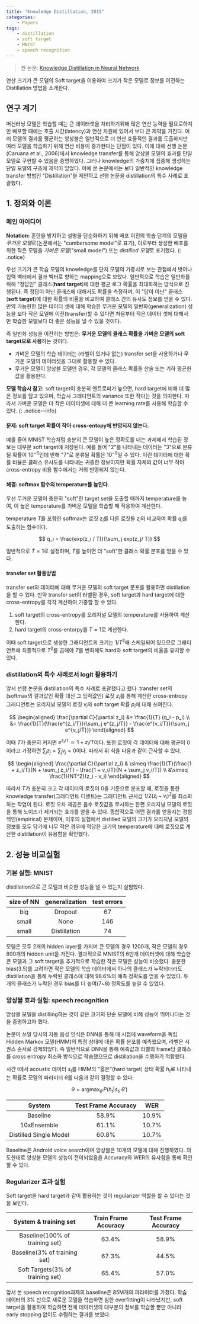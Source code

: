 ```yaml
---
title: "Knowledge Distillation, 2015"
categories:
    - Papers
tags:
    - distillation
    - soft target
    - MNIST
    - speech recognition
---
```


> 원 논문: [Knowledge Distillation in Neural Network](https://arxiv.org/abs/1503.02531v1)

연산 크기가 큰 모델의 Soft target을 이용하여 크기가 작은 모델로 정보를 이전하는 Distillation 방법을 소개한다. 

## 연구 계기

머신러닝 모델은 학습할 때는 큰 데이터셋을 처리하기위해 많은 연산 능력을 필요로하지만 배포할 때에는 호출 시간(latency)과 연산 자원에 있어서 보다 큰 제약을 가진다. 여러 모델의 결과를 평균하는 앙상블은 일반적으로 더 연산 효율적인 결과를 도출하지만 여러 모델을 학습하기 위해 연산 비용이 증가한다는 단점이 있다. 이에 대해 선행 논문(Caruana et al., 2006)에서 knowledge transfer를 통해 앙상블 모델의 효과를 단일 모델로 구현할 수 있음을 증명하였다. 그러나 knowledge의 가중치에 집중해 생성하는 단일 모델의 구조에 제약이 있었다. 이에 본 논문에서는 보다 일반적인 knowledge transfer 방법인 "Distillation"을 제안하고 선행 논문을 distillation의 특수 사례로 포괄했다.


## 1. 정의와 이론

### 메인 아이디어

**Notation:** 혼란을 방지하고 설명을 단순화하기 위해 배포 이전의 학습 단계의 모델을 *무거운 모델*로(논문에서는 "cumbersome model"로 표기), 이로부터 생성한 배포를 위한 작은 모델을 *가벼운 모델*("small model") 또는 *distilled 모델*로 표기했다.
{: .notice}

우선 크기가 큰 학습 모델의 knowledge를 단지 모델의 가중치로 보는 관점에서 벗어나 입력 벡터에서 결과 벡터로 향하는 mapping으로 보았다. 일반적으로 학습은 일반화를 위해 "정답인" 클래스(**hard target**)에 대한 평균 로그 확률을 최대화하는 방식으로 진행된다. 즉 정답이 아닌 클래스에 대해서도 확률을 측정하며, 이 "답이 아닌" 클래스(**soft target**)에 대한 확률의 비율을 비교하여 클래스 간의 유사도 정보를 얻을 수 있다. 만약 가능한한 많은 데이터 셋에 대해 학습한 무거운 모델의 일반화(generalization) 성능을 보다 작은 모델에 이전(transfer)할 수 있다면 처음부터 작은 데이터 셋에 대해서만 학습한 모델보다 더 좋은 성능을 낼 수 있을 것이다.

즉 일반화 성능을 이전하는 방법은: **무거운 모델의 클래스 확률을 가벼운 모델의 soft target으로 사용**하는 것이다.

- 가벼운 모델의 학습 데이터는 (라벨이 있거나 없는) transfer set을 사용하거나 무거운 모델의 데이터셋을 그대로 활용할 수 있다.
- 무거운 모델이 앙상블 모델인 경우, 각 모델의 클래스 확률을 산술 또는 기하 평균한 값을 활용한다.

**모델 학습시 참고:** soft target이 충분히 엔트로피가 높으면, hard target에 비해 더 많은 정보를 담고 있으며, 학습시 그래디언트의 variance 또한 작다는 것을 의미한다. 따라서 가벼운 모델은 더 작은 데이터셋에 대해 더 큰 learning rate를 사용해 학습할 수 있다.
{: .notice--info}

#### 문제: soft target 확률이 작아 cross-entopy에 반영되지 않는다.
예를 들어 MNIST 학습처럼 충분히 큰 모델이 높은 정확도를 내는 과제에서 학습된 정보는 대부분 soft target에 저장된다. 예를 들어 "2"를 나타내는 데이터는 "3"으로 분류될 확률이 $10^{-6}$인데 반해 "7"로 분류될 확률은 $10^{-9}$일 수 있다. 이런 데이터에 대한 확률 비율은 클래스 유사도를 나타내는 귀중한 정보이지만 확률 자체의 값이 너무 작아 cross-entropy 비용 함수에서는 거의 반영되지 않는다.

#### 해결: softmax 함수의 temperature를 높인다.
우선 무거운 모델이 충분히 "soft"한 target set을 도출할 때까지 temperature를 높여, 이 높은 temperature를 가벼운 모델을 학습할 때 적용하여 계산한다.

temperature $T$를 포함한 softmax는 로짓 $z_i$를 다른 로짓들 ${z_i}$와 비교하여 확률 $q_i$를 도출하는 함수이다.

$$
q_i = \frac{exp(z_i / T)}{\sum_j exp(z_j/ T)}
$$

일반적으로 $T=1$로 설정하며, $T$를 높이면 더 "soft"한 클래스 확률 분포를 얻을 수 있다.

#### transfer set 활용방법
transfer set의 데이터에 대해 무거운 모델의 soft target 분포를 활용하면 distilation을 할 수 있다. 만약 transfer set이 라벨된 경우, soft target과 hard target에 대한 cross-entropy를 각각 계산하여 가중합 할 수 있다. 
1. soft target의 cross-entropy를 오리지널 모델의 temperature를 사용하여 계산한다.
2. hard target의 cross-entorpy를 $T=1$로 계산한다.

이때 soft target으로 생성한 그래디언트의 크기는 $1/T^2$배 스케일되어 있으므로 그래디언트에 최종적으로 $T^2$를 곱해야 $T$를 변화해도 hard와 soft target의 비율을 유지할 수 있다.

### distillation의 특수 사례로서 logit 활용하기

앞서 선행 논문을 distillation의 특수 사례로 포괄했다고 했다. transfer set의 (softmax의 결과값인 확률 대신 그 입력값인) 로짓 $z_i$를 통해 계산한 cross-entropy 그래디언트는 오리지널 모델의 로짓 $v_i$와 soft target 확률 $p_i$에 대해 쓰여진다.

$$
\begin{aligned}
    \frac{\partial C}{\partial z_i} &= \frac{1}{T} (q_i - p_i) \\
    &= \frac{1}{T}(\frac{e^{z_i/T}}{\sum_j e^{z_j/T}} - \frac{e^{v_i/T}}{\sum_j e^{v_j/T}})
\end{aligned}
$$

이때 $T$가 충분히 커지면 $e^{z_i/T} \simeq 1 + z_i/T$이다. 또한 로짓이 각 데이터에 대해 평균이 0이라고 가정하면 $\sum_j z_j = \sum_j v_j = 0$이다. 따라서 위 식을 다음과 같이 근사할 수 있다.

$$
\begin{aligned}
    \frac{\partial C}{\partial z_i} & \simeq \frac{1}{T}(\frac{1 + z_i/T}{N + \sum_j z_i/T} - \frac{1 + v_i/T}{N + \sum_j v_i/T}) \\
    &\simeq \frac{1}{NT^2}(z_i - v_i)
\end{aligned}
$$

따라서 $T$가 충분히 크고 각 데이터의 로짓이 0을 기준으로 분포할 때, 로짓을 통한 knowledge transfer(그래디언트 디센트)는 그래디언트 근사값 $1/2(z_i - v_i)^2$를 최소화하는 작업이 된다. 로짓 오차 제곱은 음수 로짓값을 무시하는 한편 오리지널 모델의 로짓을 통해 노이즈가 제거되는 효과를 얻을 수 있다. 종합적으로 어떤 결과를 얻을지는 경험적인(empirical) 문제이며, 이후의 실험에서 distilled 모델의 크기가 오리지널 모델의 정보를 모두 담기에 너무 작은 경우에 적당한 크기의 temperature에 대해 로짓으로 계산한 distillation이 유용함을 확인했다.

## 2. 성능 비교실험

### 기본 실험: MNIST 

distillation으로 큰 모델과 비슷한 성능을 낼 수 있는지 실험했다.

| size of NN | generalization | test errors |
| :---: | :---: | :---: |
| big | Dropout | 67 |
| small | None | 146 |
| small | Distillation | 74 |

모델은 모두 2개의 hidden layer를 가지며 큰 모델의 경우 1200개, 작은 모델의 경우 800개의 hidden unit을 가진다. 결과적으로 MNIST의 6만개 데이터셋에 대해 학습한 큰 모델과 그 soft target을 추가적으로 학습한 작은 모델은 성능이 비슷했다. 충분한 bias(3.5)를 고려하면 작은 모델의 학습 데이터에서 하나의 클래스가 누락되더라도 distillation을 통해 누락된 클래스에 대해 98.6%의 예측 정확도를 얻을 수 있었다. 두개의 클래스가 누락된 경우 bias를 더 높여(7~8) 정확도를 높일 수 있었다.

### 앙상블 효과 실험: speech recognition

앙상블 모델을 distilling하는 것이 같은 크기의 단순 모델에 비해 성능이 뛰어나다는 것을 증명하고자 했다.

논문이 쓰일 당시의 자동 음성 인식은 DNN을 통해 매 시점에 waveform을 독립 Hidden Markov 모델(HMM)의 특정 상태에 대한 확률 분포를 예측했으며, 라벨은 시퀀스 순서로 강제되었다. 즉 일반적으로 DNN을 통해 예측값과 라벨의 frame당 클래스를 cross entropy 최소화 방식으로 학습했으므로 distillation을 수행하기 적합했다. 

시간 t에서 acoustic 데이터 $s_t$를 HMM의 "옳은"(hard target) 상태 확률 $h_t$로 나타내는 확률로 모델의 파라미터 $\theta$를 다음과 같이 결정할 수 있다:

$$
\theta = \text{argmax}_{\theta'}P(h_t|s_t;\theta')
$$

| System | Test Frame Accuracy | WER |
| :---: | :---: | :---: |
| Baseline | 58.9% | 10.9% |
| 10xEnsemble | 61.1% | 10.7% |
| Distilled Single Model | 60.8% | 10.7% |

Baseline은 Android voice search이며 앙상블은 10개의 모델에 대해 진행하였다. 의도한대로 앙상블 모델의 성능이 전이되었음을 Accuracy와 WER의 유사함을 통해 확인할 수 있다.

### Regularizer 효과 실험

Soft target을 hard target과 같이 활용하는 것이 regularizer 역할을 할 수 있다는 것을 보인다. 

| System & training set | Train Frame Accuracy | Test Frame Accuracy |
| :---: | :---: | :---: |
| Baseline(100% of training set) | 63.4% | 58.9% |
| Baseline(3% of training set) | 67.3% | 44.5% |
| Soft Targets(3% of training set) | 65.4% | 57.0% |

앞서 본 speech recognition과제의 baseline은 85M개의 파라미터를 가졌다. 학습 데이터의 3% 만으로 새로운 모델을 학습하면 심한 overfitting이 나타났지만, soft target을 활용하여 학습하면 전체 데이터셋의 대부분의 정보를 학습할 뿐만 아니라 early stopping 없이도 수렴하는 결과를 보였다.



